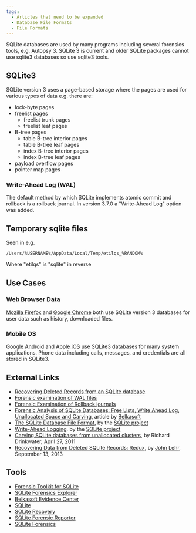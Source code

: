 ```yaml
---
tags:
  - Articles that need to be expanded
  - Database File Formats
  - File Formats
---
```

SQLite databases are used by many programs including several forensics tools,
e.g. Autopsy 3. SQLite 3 is current and older SQLite packages cannot use
sqlite3 databases so use sqlite3 tools.

## SQLite3

SQLite version 3 uses a page-based storage where the pages are used for
various types of data e.g. there are:

- lock-byte pages
- freelist pages
  - freelist trunk pages
  - freelist leaf pages
- B-tree pages
  - table B-tree interior pages
  - table B-tree leaf pages
  - index B-tree interior pages
  - index B-tree leaf pages
- payload overflow pages
- pointer map pages

### Write-Ahead Log (WAL)

The default method by which SQLite implements atomic commit and rollback
is a rollback journal. In version 3.7.0 a "Write-Ahead Log" option was
added.

## Temporary sqlite files

Seen in e.g.

    /Users/%USERNAME%/AppData/Local/Temp/etilqs_%RANDOM%

Where "etilqs" is "sqlite" in reverse

## Use Cases

### Web Browser Data

[Mozilla Firefox](mozilla_firefox.md) and [Google Chrome](google_chrome.md)
both use SQLite version 3 databases for user data such as history, downloaded
files.

### Mobile OS

[Google Android](google_android.md) and [Apple iOS](apple_ios.md) use SQLite3
databases for many system applications. Phone data including calls, messages,
and credentials are all stored in SQLite3.

## External Links

- [Recovering Deleted Records from an SQLite database](http://sandersonforensics.com/forum/content.php?222-Recovering-deleted-records-from-an-SQLite-database)
- [Forensic examination of WAL files](http://sandersonforensics.com/forum/content.php?197-Forensic-examination-of-SQLite-Write-Ahead-Log-%28WAL%29-files)
- [Forensic Examination of Rollback journals](http://sandersonforensics.com/forum/content.php?208-Dealing-with-records-found-in-SQLite-Rollback-Journals)
- [Forensic Analysis of SQLite Databases: Free Lists, Write Ahead Log, Unallocated Space and Carving](http://belkasoft.com/sqlite-analysis),
  article by [Belkasoft](belkasoft.md)
- [The SQLite Database File Format](http://sqlite.org/fileformat2.html),
  by the [SQLite project](sqlite.md)
- [Write-Ahead Logging](http://sqlite.org/wal.html),
  by the [SQLite project](sqlite.md)
- [Carving SQLite databases from unallocated clusters](http://forensicsfromthesausagefactory.blogspot.com/2011/04/carving-sqlite-databases-from.html),
  by Richard Drinkwater, April 27, 2011
- [Recovering Data from Deleted SQLite Records: Redux](http://linuxsleuthing.blogspot.ch/2013/09/recovering-data-from-deleted-sqlite.html),
  by [John Lehr](john_lehr.md), September 13, 2013

## Tools

- [Forensic Toolkit for SQLite](forensic_toolkit_for_sqlite.md)
- [SQLite Forensics Explorer](http://www.acquireforensics.com/products/sqlite-forensic-explorer/)
- [Belkasoft Evidence Center](belkasoft.md)
- [SQLite](sqlite.md)
- [SQLite Recovery](sqlite_recovery.md)
- [SQLite Forensic Reporter](sqlite_forensic_reporter.md)
- [SQLite Forensics](http://www.freeviewer.org/sqlite/forensics/)
